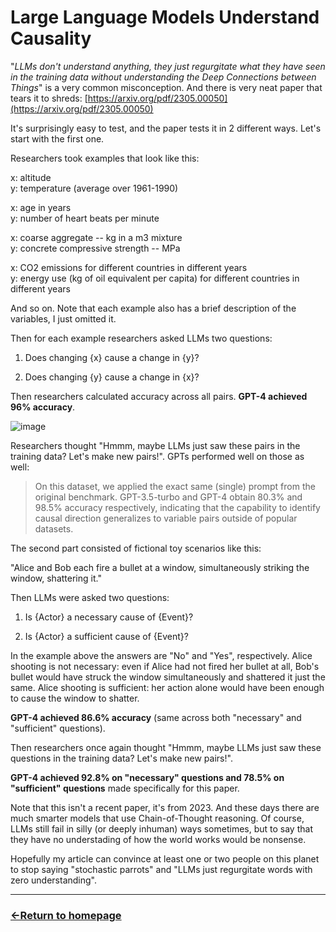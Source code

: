 # Large Language Models Understand Causality

"*LLMs don't understand anything, they just regurgitate what they have seen in the training data without understanding the Deep Connections between Things*" is a very common misconception. And there is very neat paper that tears it to shreds: [https://arxiv.org/pdf/2305.00050](https://arxiv.org/pdf/2305.00050)

It's surprisingly easy to test, and the paper tests it in 2 different ways. Let's start with the first one.

Researchers took examples that look like this:

x: altitude <br />
y: temperature (average over 1961-1990)

x: age in years <br />
y: number of heart beats per minute

x: coarse aggregate -- kg in a m3 mixture <br />
y: concrete compressive strength -- MPa 

x: CO2 emissions for different countries in different years <br />
y: energy use (kg of oil equivalent per capita) for different countries in different years <br />


And so on. Note that each example also has a brief description of the variables, I just omitted it.

Then for each example researchers asked LLMs two questions:

1) Does changing {x} cause a change in {y}?

2) Does changing {y} cause a change in {x}?


Then researchers calculated accuracy across all pairs. **GPT-4 achieved 96% accuracy**.

![image](https://github.com/user-attachments/assets/ceaf5e49-930e-4cea-8147-aa71b56598ad)

Researchers thought "Hmmm, maybe LLMs just saw these pairs in the training data? Let's make new pairs!". GPTs performed well on those as well:

> On this dataset, we applied the exact same (single) prompt from the original benchmark. GPT-3.5-turbo and GPT-4
obtain 80.3% and 98.5% accuracy respectively, indicating that the capability to identify causal direction generalizes to
variable pairs outside of popular datasets.

The second part consisted of fictional toy scenarios like this:

"Alice and Bob each fire a bullet at a window, simultaneously striking the window, shattering it."

Then LLMs were asked two questions:

1) Is {Actor} a necessary cause of {Event}?

2) Is {Actor} a sufficient cause of {Event}?

In the example above the answers are "No" and "Yes", respectively. Alice shooting is not necessary: even if Alice had not fired her bullet at all, Bob's bullet would have struck the window simultaneously and shattered it just the same. Alice shooting is sufficient: her action alone would have been enough to cause the window to shatter.

**GPT-4 achieved 86.6% accuracy** (same across both "necessary" and "sufficient" questions).

Then researchers once again thought "Hmmm, maybe LLMs just saw these questions in the training data? Let's make new pairs!".

**GPT-4 achieved 92.8% on "necessary" questions and 78.5% on "sufficient" questions** made specifically for this paper.


Note that this isn't a recent paper, it's from 2023. And these days there are much smarter models that use Chain-of-Thought reasoning. Of course, LLMs still fail in silly (or deeply inhuman) ways sometimes, but to say that they have no understading of how the world works would be nonsense.


Hopefully my article can convince at least one or two people on this planet to stop saying "stochastic parrots" and "LLMs just regurgitate words with zero understanding".


___
### [←Return to homepage](https://expertium.github.io/)
